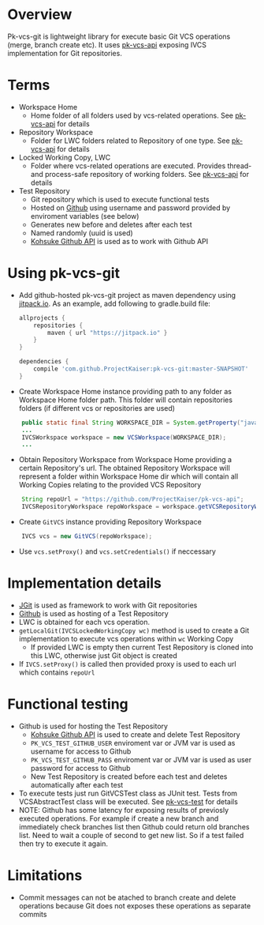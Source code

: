 # Overview
Pk-vcs-git is lightweight library for execute basic Git VCS operations (merge, branch create etc). It uses [pk-vcs-api](https://github.com/ProjectKaiser/pk-vcs-api) exposing IVCS implementation for Git repositories.

# Terms
- Workspace Home
  - Home folder of all folders used by vcs-related operations. See [pk-vcs-api](https://github.com/ProjectKaiser/pk-vcs-api) for details
- Repository Workspace
  - Folder for LWC folders related to Repository of one type. See [pk-vcs-api](https://github.com/ProjectKaiser/pk-vcs-api) for details
- Locked Working Copy, LWC
  - Folder where vcs-related operations are executed. Provides thread- and process-safe repository of working folders. See [pk-vcs-api](https://github.com/ProjectKaiser/pk-vcs-api) for details
- Test Repository
  - Git repository which is used to execute functional tests
  - Hosted on [Github](https://github.com/) using username and password provided by enviroment variables (see below)
  - Generates new before and deletes after each test
  - Named randomly (uuid is used) 
  - [Kohsuke Github API](http://github-api.kohsuke.org/) is used as to work with Github API

# Using pk-vcs-git
- Add github-hosted pk-vcs-git project as maven dependency using [jitpack.io](https://jitpack.io/). As an example, add following to gradle.build file:
	```gradle
	allprojects {
		repositories {
			maven { url "https://jitpack.io" }
		}
	}
	
	dependencies {
		compile 'com.github.ProjectKaiser:pk-vcs-git:master-SNAPSHOT'
	}
	```
- Create Workspace Home instance providing path to any folder as Workspace Home folder path. This folder will contain repositories folders (if different vcs or repositories are used)
```java
	public static final String WORKSPACE_DIR = System.getProperty("java.io.tmpdir") + "git-workspaces";
	...
	IVCSWorkspace workspace = new VCSWorkspace(WORKSPACE_DIR);
	...
```
- Obtain Repository Workspace from Workspace Home providing a certain Repository's url. The obtained Repository Workspace will represent a folder within Workspace Home dir which will contain all Working Copies relating to the provided VCS Repository  
```java
	String repoUrl = "https://github.com/ProjectKaiser/pk-vcs-api";
	IVCSRepositoryWorkspace repoWorkspace = workspace.getVCSRepositoryWorkspace(repoUrl);
```
- Create `GitVCS` instance providing Repository Workspace
```java
	IVCS vcs = new GitVCS(repoWorkspace);
```
- Use `vcs.setProxy()` and `vcs.setCredentials()` if neccessary

# Implementation details
- [JGit](https://eclipse.org/jgit/) is used as framework to work with Git repositories
- [Github](https://github.com/) is used as hosting of a Test Repository
- LWC is obtained for each vcs operation.
- `getLocalGit(IVCSLockedWorkingCopy wc)` method is used to create a Git implementation to execute vcs operations within `wc` Working Copy
  - If provided LWC is empty then current Test Repository is cloned into this LWC, otherwise just Git object is created
- If `IVCS.setProxy()` is called then provided proxy is used to each url which contains `repoUrl`

# Functional testing
- Github is used for hosting the Test Repository
  - [Kohsuke Github API](http://github-api.kohsuke.org/) is used to create and delete Test Repository
  - `PK_VCS_TEST_GITHUB_USER` enviroment var or JVM var is used as username for access to Github
  - `PK_VCS_TEST_GITHUB_PASS` enviroment var or JVM var is used as user password for access to Github
  - New Test Repository is created before each test and deletes automatically after each test
- To execute tests just run GitVCSTest class as JUnit test. Tests from VCSAbstractTest class will be executed. See  [pk-vcs-test](https://github.com/ProjectKaiser/pk-vcs-test) for details
- NOTE: Github has some latency for exposing results of previosly executed operations. For example if create a new branch and immediately check branches list then Github could return old branches list. Need to wait a couple of second to get new list. So if a test failed then try to execute it again. 

# Limitations
- Commit messages can not be atached to branch create and delete operations because Git does not exposes these operations as separate commits
